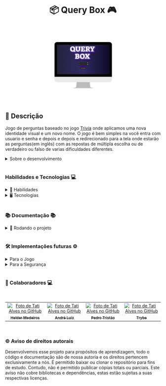 
<h1 align="center"> 📦 Query Box 🎮 </h1>

<div align="center">

<img src="./imgs/queryBox.png" width="50%" >

</div>

## 📓 Descrição

Jogo de perguntas baseado no jogo [Trivia](https://en.wikipedia.org/wiki/Trivia_(game)) onde aplicamos uma nova identidade visual e um novo nome. O jogo é bem simples na você entra com usuario e senha e depois e depois e redirecionado para a tela onde estarão as perguntas(em inglês) com as repostas de múltipla escolha ou de verdadeiro ou falso de varias dificuldades diferentes.

<details>
  <summary>Sobre o desenvolvimento</summary>
  <br />

  Projeto desenvolvido em grupo por [Erik Lima](https://www.linkedin.com/in/erikferreiralima/), [Helder Medeiros](https://www.linkedin.com/in/helderme/), [André Luiz](https://www.linkedin.com/in/andreluialves/) e [Pedro Tristão](https://www.linkedin.com/in/pedroptristao/). Esse projeto foi disponibilizado pela [Trybe](https://www.betrybe.com/) onde tivemos exito na entrega de 100% dos requisitos obrigatórios solicitados.

  Fizemos o desenvolvimento de uma aplicação React onde utilizamos como base para a construção a [API publica do jogo Trivia](https://opentdb.com/api_config.php), que também foi a base para a elaboração do projeto.

  Durante o projeto trabalhamos conceitos como metodologias ágeis(Scrum e KanBan), empatia e trabalho em equipe, escuta e comunicação ativa.

  Código desenvolvido em através da entrega de requisitos, onde cada um de nos desenvolveu parte dos requisitos de forma individual e nos ajudamos em empasses que ocorreram durante o desenvolvimento do projeto.

  <br />
</details>
  <br />

### Habilidades e Tecnologias 💻

<details>
  <summary> 🦾 Habilidades</summary>
  <br />

* Trabalho em equipe
* Desenvolvimento de aplicações React
* Consumo de APIs REST publicas
* Metodologia ágil (Scrum) (Kanban)

  <br />

</details>

<details>
  <summary> 🖥️ Tecnologias</summary>
  <br />

* <img src="https://img.shields.io/badge/React-20232A?style=for-the-badge&logo=react&logoColor=61DAFB">

  * React Icons Library

* <img src="https://img.shields.io/badge/React_Router-CA4245?style=for-the-badge&logo=react-router&logoColor=white">

* <img src="https://img.shields.io/badge/Redux-593D88?style=for-the-badge&logo=redux&logoColor=white">

    * Redux Thunk

* <img src="https://img.shields.io/badge/HTML5-E34F26?style=for-the-badge&logo=html5&logoColor=white">

* <img src="https://img.shields.io/badge/CSS3-1572B6?style=for-the-badge&logo=css3&logoColor=white">

  * CSS3 Modules

* <img src="https://img.shields.io/badge/JavaScript-F7DF1E?style=for-the-badge&logo=javascript&logoColor=black">

  <br />

</details>

  <br />

### 📚 Documentação 📚

  <details>
    <summary> 🚀 Rodando o projeto</summary>
    <br />

* Faça o fork do repositório:
      Tutorial [AQUI](https://github.com/UNIVALI-LITE/Portugol-Studio/wiki/Fazendo-um-Fork-do-reposit%C3%B3rio)
* Abra seu terminal e navegue até a pasta onde preferir alocar o projeto.

* Clone o repositório:

    ```sh
      git clone git@github.com:"SeuNomeNoGitHub"/Query-box-Game.git
    ```

* Apos ter o repositório clonado em sua maquina, execute este comando para acessar a parta do projeto:

    ```sh
      cd Query-box-Game
    ```

* Dentro da pasta do projeto, execute o comando abaixo para instalar as dependências do projeto:

    Caso utilize o npm:

    ```sh
      npm install
    ```

    Caso utilize o yarn:

    ```sh
      yarn install
    ```

* Dentro da pasta do projeto, execute o comando abaixo para iniciar o servidor do projeto:

    Caso utilize o npm:

    ```sh
      npm start
    ```

    Caso utilize o yarn:

    ```sh
      yarn start
    ```

  O aplicativo sera executado em modo de desenvolvimento.
  Abrindo na porta padrão que o React usa: <http://localhost:3000/> em seu navegador.

  </details>
<br />

### 🛠️ Implementações futuras ⚙️

  <details>
    <summary>Para o Jogo</summary>
    <br />

* Configurações para selecionar o idioma da aplicação
* Configurações para selecionar o nível de dificuldade do jogo
* Configurações para selecionar o tipo de pergunta
* Configurações para selecionar o gênero da pergunta

  </details>
  <details>
    <summary>Para a Segurança</summary>
    <br />

  * Autenticação de usuário com senha
  * Adição de banco de dados para armazenar e persistir as informações de novos usuários
  * Adição de banco de dados para armazenar e persistir a pontuação dos usuários

  </details>

  <br />

### 🤝 Colaboradores 💻

<br />
<table>
  <tr>
    <td align="center">
      <a href="https://github.com/helderme">
        <img src="https://avatars.githubusercontent.com/u/93664259?v=4" width="100px;" alt="Foto de Tati Alves no GitHub"/><br>
        <sub>
          <b>Helder Medeiros</b>
        </sub>
      </a>
    </td>
    <td align="center">
      <a href="https://github.com/andreluialves">
        <img src="https://avatars.githubusercontent.com/u/43766839?v=4" width="100px;" alt="Foto de Tati Alves no GitHub"/><br>
        <sub>
          <b>André Luiz</b>
        </sub>
      </a>
    </td>
    <td align="center">
      <a href="https://github.com/Pedroptristao">
        <img src="https://avatars.githubusercontent.com/u/81265356?v=4" width="100px;" alt="Foto de Tati Alves no GitHub"/><br>
        <sub>
          <b>Pedro Tristão</b>
        </sub>
      </a>
    </td>
    <td align="center">
      <a href="https://github.com/trybe-tech-ops">
        <img src="https://avatars.githubusercontent.com/u/82593112?v=4" width="100px;" alt="Foto de Tati Alves no GitHub"/><br>
        <sub>
          <b>Trybe</b>
        </sub>
      </a>
    </td>
  </tr>
</table>

<br />

### ©️ Aviso de direitos autorais

Desenvolvemos esse projeto para propósitos de aprendizagem, todo o código e documentação são de nossa autoria e os direitos pertencem exclusivamente a nós. É permitido baixar ou clonar o repositório para fins de estudo. Contudo, não é permitido publicar cópias totais ou parciais. Este aviso não cobre bibliotecas e dependências, estas estão sujeitas a suas respectivas licenças.
